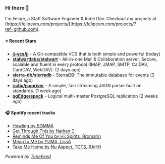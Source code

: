 ### Hi there 👋

I'm Felipe, a Staff Software Engineer & Indie Dev. Checkout my projects at [https://felipevm.com/projects/](https://felipevm.com/projects/?ref=github.com).

#### ⭐ Recent Stars
- **[jj-vcs/jj](https://github.com/jj-vcs/jj)** - A Git-compatible VCS that is both simple and powerful (today)
- **[stalwartlabs/stalwart](https://github.com/stalwartlabs/stalwart)** - All-in-one Mail &amp; Collaboration server. Secure, scalable and fluent in every protocol (IMAP, JMAP, SMTP, CalDAV, CardDAV, WebDAV). (2 days ago)
- **[sierra-db/sierradb](https://github.com/sierra-db/sierradb)** - SierraDB: The immutable database for events (3 days ago)
- **[rictic/jsonriver](https://github.com/rictic/jsonriver)** - A simple, fast streaming JSON parser built on standards. (1 week ago)
- **[pgEdge/spock](https://github.com/pgEdge/spock)** - Logical multi-master PostgreSQL replication (2 weeks ago)

#### 🎧 Spotify recent tracks
- [Howling by SOMMA](https://open.spotify.com/track/48fzVg5tLc7DII84diRCUO)
- [Get Through This by Nathan C](https://open.spotify.com/track/4NkHMtDWqqfU9snFt7Ae6j)
- [Reminds Me Of You by Hii Spirits, Rromarin](https://open.spotify.com/track/4WWdzgApSRfHVfKve4DqBx)
- [Mean to Me by YUMA, LissA](https://open.spotify.com/track/4b3DcCqrtubEnebf4lV7JD)
- [Take Me Home by Nu Aspect, TCTS, RAHH](https://open.spotify.com/track/595mcofiqQr4E0Ihpr5ZMA)

_Powered by [TuneFeed](https://tunefeed.app?ref=github.com)_
